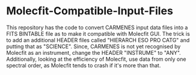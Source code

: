 # Molecfit-Compatible-Input-Files
This repository has the code to convert CARMENES input data files into a FITS BINTABLE file as to make it compatible with Molecfit GUI. The trick is to add an additional HEADER files called "HIERARCH ESO PRO CATG" and putting that as "SCIENCE". Since, CARMENES is not yet recognised by Molecfit as an instrument, change the HEADER "INSTRUME" to "ANY". Additionally, looking at the efficiency of Molecfit, use data from only one spectral order, as Molecfit tends to crash if it's more than that.
